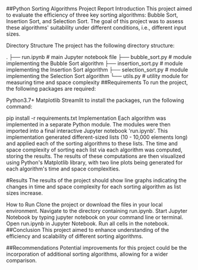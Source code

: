 ##Python Sorting Algorithms Project Report
Introduction
This project aimed to evaluate the efficiency of three key sorting algorithms: Bubble Sort, Insertion Sort, and Selection Sort. The goal of this project was to assess these algorithms' suitability under different conditions, i.e., different input sizes.

Directory Structure
The project has the following directory structure:

.
├── run.ipynb                                       # main Jupyter notebook file
├── bubble_sort.py                                  # module implementing the Bubble Sort algorithm
├── insertion_sort.py                               # module implementing the Insertion Sort algorithm
├── selection_sort.py                               # module implementing the Selection Sort algorithm
└── utils.py                                        # utility module for measuring time and space complexity
##Requirements
To run the project, the following packages are required:

Python3.7+
Matplotlib
Streamlit
to install the packages, run the following command:

pip install -r requirements.txt
Implementation
Each algorithm was implemented in a separate Python module. The modules were then imported into a final interactive Jupyter notebook 'run.ipynb'. This implementation generated different-sized lists (10 - 10,000 elements long) and applied each of the sorting algorithms to these lists. The time and space complexity of sorting each list via each algorithm was computed, storing the results. The results of these computations are then visualized using Python's Matplotlib library, with two line plots being generated for each algorithm's time and space complexities.

#Results
The results of the project should show line graphs indicating the changes in time and space complexity for each sorting algorithm as list sizes increase.

How to Run
Clone the project or download the files in your local environment.
Navigate to the directory containing run.ipynb.
Start Jupyter Notebook by typing jupyter notebook on your command line or terminal.
Open run.ipynb in Jupyter Notebook.
Run all cells in the notebook.
##Conclusion
This project aimed to enhance understanding of the efficiency and scalability of different sorting algorithms.

##Recommendations
Potential improvements for this project could be the incorporation of additional sorting algorithms, allowing for a wider comparison.
